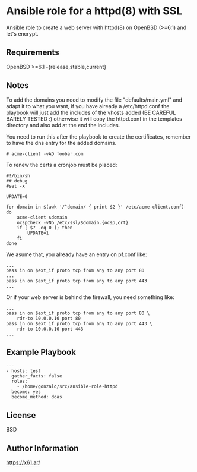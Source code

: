 Ansible role for a httpd(8) with SSL
====================================

Ansible role to create a web server with httpd(8) on OpenBSD (>=6.1) and let's encrypt.

Requirements
------------

OpenBSD >=6.1 -{release,stable,current}

Notes
-----

To add the domains you need to modify the file "defaults/main.yml" and adapt it to
what you want, if you have already a /etc/httpd.conf the playbook will just add the
includes of the vhosts added (BE CAREFUL BARELY TESTED :) otherwise it will copy the
httpd.conf in the templates directory and also add at the end the includes.

You need to run this after the playbook to create the certificates, remember to have the
dns entry for the added domains.

```
# acme-client -vAD foobar.com
```

To renew the certs a cronjob must be placed:

```
#!/bin/sh
## debug
#set -x

UPDATE=0

for domain in $(awk '/^domain/ { print $2 }' /etc/acme-client.conf)
do
	acme-client $domain
	ocspcheck -vNo /etc/ssl/$domain.{ocsp,crt}
	if [ $? -eq 0 ]; then
		UPDATE=1
	fi
done
```

We asume that, you already have an entry on pf.conf like:

```
...
pass in on $ext_if proto tcp from any to any port 80
...
pass in on $ext_if proto tcp from any to any port 443
...
```

Or if your web server is behind the firewall, you need something like:

```
...
pass in on $ext_if proto tcp from any to any port 80 \
	rdr-to 10.0.0.10 port 80
pass in on $ext_if proto tcp from any to any port 443 \
	rdr-to 10.0.0.10 port 443
...
```

Example Playbook
----------------

```
---
- hosts: test
  gather_facts: false
  roles:
    - /home/gonzalo/src/ansible-role-httpd
  become: yes
  become_method: doas
```

License
-------

BSD

Author Information
------------------

https://x61.ar/
